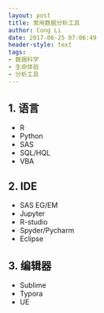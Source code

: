 ```yaml
---
layout: post
title: 常用数据分析工具
author: Cong Li
date: 2017-06-25 07:06:49
header-style: text
tags:
- 数据科学
- 生命体验
- 分析工具
---
```

## 1. 语言

  * R
  * Python
  * SAS
  * SQL/HQL
  * VBA

## 2. IDE

  * SAS EG/EM
  * Jupyter
  * R-studio
  * Spyder/Pycharm
  * Eclipse

## 3. 编辑器

  * Sublime
  * Typora
  * UE